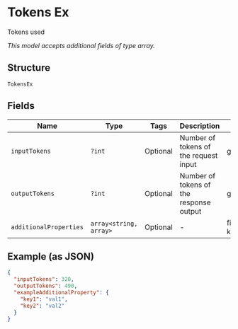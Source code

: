 
# Tokens Ex

Tokens used

*This model accepts additional fields of type array.*

## Structure

`TokensEx`

## Fields

| Name | Type | Tags | Description | Getter | Setter |
|  --- | --- | --- | --- | --- | --- |
| `inputTokens` | `?int` | Optional | Number of tokens of the request input | getInputTokens(): ?int | setInputTokens(?int inputTokens): void |
| `outputTokens` | `?int` | Optional | Number of tokens of the response output | getOutputTokens(): ?int | setOutputTokens(?int outputTokens): void |
| `additionalProperties` | `array<string, array>` | Optional | - | findAdditionalProperty(string key): array | additionalProperty(string key, array value): void |

## Example (as JSON)

```json
{
  "inputTokens": 320,
  "outputTokens": 490,
  "exampleAdditionalProperty": {
    "key1": "val1",
    "key2": "val2"
  }
}
```

